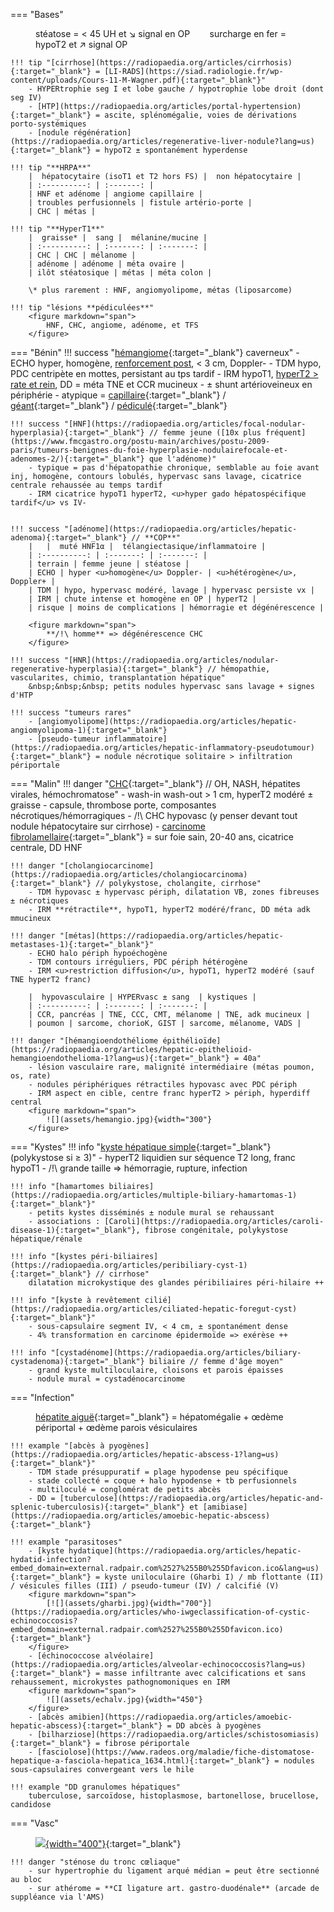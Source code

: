 === "Bases"
    <figure markdown="span">
        stéatose = < 45 UH et ↘ signal en OP &nbsp;&nbsp;&nbsp;&nbsp;&nbsp;&nbsp; surcharge en fer = hypoT2 et ↗ signal OP
    </figure>

    !!! tip "[cirrhose](https://radiopaedia.org/articles/cirrhosis){:target="_blank"} = [LI-RADS](https://siad.radiologie.fr/wp-content/uploads/Cours-11-M-Wagner.pdf){:target="_blank"}"
        - HYPERtrophie seg I et lobe gauche / hypotrophie lobe droit (dont seg IV)
        - [HTP](https://radiopaedia.org/articles/portal-hypertension){:target="_blank"} = ascite, splénomégalie, voies de dérivations porto-systémiques
        - [nodule régénération](https://radiopaedia.org/articles/regenerative-liver-nodule?lang=us){:target="_blank"} = hypoT2 ± spontanément hyperdense

    !!! tip "**HRPA**"
        |  hépatocytaire (isoT1 et T2 hors FS) |  non hépatocytaire |  
        | :----------: | :-------: |
        | HNF et adénome | angiome capillaire | 
        | troubles perfusionnels | fistule artério-porte | 
        | CHC | métas | 

    !!! tip "**HyperT1**"
        |  graisse* |  sang |  mélanine/mucine |
        | :----------: | :-------: | :-------: |
        | CHC | CHC | mélanome |
        | adénome | adénome | méta ovaire | 
        | ilôt stéatosique | métas | méta colon | 

        \* plus rarement : HNF, angiomyolipome, métas (liposarcome)

    !!! tip "lésions **pédiculées**"
        <figure markdown="span">
            HNF, CHC, angiome, adénome, et TFS
        </figure>

=== "Bénin"
    !!! success "[hémangiome](https://radiopaedia.org/articles/hepatic-haemangioma-3){:target="_blank"} caverneux"
        - ECHO hyper, homogène, <u>renforcement post</u>, < 3 cm, Doppler-
        - TDM hypo, PDC centripète en mottes, persistant au tps tardif
        - IRM hypoT1, <u>hyperT2 > rate et rein</u>, DD = méta TNE et CCR mucineux
        - ± shunt artérioveineux en périphérie
        - atypique = [capillaire](https://radiopaedia.org/articles/flash-filling-hepatic-haemangioma-2){:target="_blank"} / [géant](https://radiopaedia.org/articles/giant-hepatic-haemangioma-1){:target="_blank"} / [pédiculé](https://radiopaedia.org/articles/pedunculated-hepatic-hemangioma){:target="_blank"}

    !!! success "[HNF](https://radiopaedia.org/articles/focal-nodular-hyperplasia){:target="_blank"} // femme jeune ([10x plus fréquent](https://www.fmcgastro.org/postu-main/archives/postu-2009-paris/tumeurs-benignes-du-foie-hyperplasie-nodulairefocale-et-adenomes-2/){:target="_blank"} que l'adénome)"
        - typique = pas d'hépatopathie chronique, semblable au foie avant inj, homogène, contours lobulés, hypervasc sans lavage, cicatrice centrale rehaussée au temps tardif
        - IRM cicatrice hypoT1 hyperT2, <u>hyper gado hépatospécifique tardif</u> vs IV-


    !!! success "[adénome](https://radiopaedia.org/articles/hepatic-adenoma){:target="_blank"} // **COP**"
        |   |  muté HNF1α |  télangiectasique/inflammatoire | 
        | :----------: | :-------: | :-------: |
        | terrain | femme jeune | stéatose |
        | ECHO | hyper <u>homogène</u> Doppler- | <u>hétérogène</u>, Doppler+ |
        | TDM | hypo, hypervasc modéré, lavage | hypervasc persiste vx |
        | IRM | chute intense et homogène en OP | hyperT2 |
        | risque | moins de complications | hémorragie et dégénérescence |

        <figure markdown="span">
            **/!\ homme** => dégénérescence CHC
        </figure>

    !!! success "[HNR](https://radiopaedia.org/articles/nodular-regenerative-hyperplasia){:target="_blank"} // hémopathie, vascularites, chimio, transplantation hépatique"
        &nbsp;&nbsp;&nbsp; petits nodules hypervasc sans lavage + signes d'HTP
    
    !!! success "tumeurs rares"
        - [angiomyolipome](https://radiopaedia.org/articles/hepatic-angiomyolipoma-1){:target="_blank"}
        - [pseudo-tumeur inflammatoire](https://radiopaedia.org/articles/hepatic-inflammatory-pseudotumour){:target="_blank"} = nodule nécrotique solitaire > infiltration périportale

=== "Malin"
    !!! danger "[CHC](https://radiopaedia.org/articles/hepatocellular-carcinoma){:target="_blank"} // OH, NASH, hépatites virales, hémochromatose"
        - wash-in wash-out > 1 cm, hyperT2 modéré ± graisse
        - capsule, thrombose porte, composantes nécrotiques/hémorragiques
        - /!\ CHC hypovasc (y penser devant tout nodule hépatocytaire sur cirrhose)
        - [carcinome fibrolamellaire](https://radiopaedia.org/articles/fibrolamellar-hepatocellular-carcinoma?lang=us){:target="_blank"} = sur foie sain, 20-40 ans, cicatrice centrale, DD HNF

    !!! danger "[cholangiocarcinome](https://radiopaedia.org/articles/cholangiocarcinoma){:target="_blank"} // polykystose, cholangite, cirrhose"
        - TDM hypovasc ± hypervasc périph, dilatation VB, zones fibreuses ± nécrotiques
        - IRM **rétractile**, hypoT1, hyperT2 modéré/franc, DD méta adk mmucineux

    !!! danger "[métas](https://radiopaedia.org/articles/hepatic-metastases-1){:target="_blank"}"
        - ECHO halo périph hypoéchogène
        - TDM contours irréguliers, PDC périph hétérogène
        - IRM <u>restriction diffusion</u>, hypoT1, hyperT2 modéré (sauf TNE hyperT2 franc)

        |  hypovasculaire | HYPERvasc ± sang  | kystiques |  
        | :----------: | :-------: | :-------: | 
        | CCR, pancréas | TNE, CCC, CMT, mélanome | TNE, adk mucineux | 
        | poumon | sarcome, chorioK, GIST | sarcome, mélanome, VADS | 

    !!! danger "[hémangioendothéliome épithélioïde](https://radiopaedia.org/articles/hepatic-epithelioid-hemangioendothelioma-1?lang=us){:target="_blank"} = 40a"
        - lésion vasculaire rare, malignité intermédiaire (métas poumon, os, rate)
        - nodules périphériques rétractiles hypovasc avec PDC périph
        - IRM aspect en cible, centre franc hyperT2 > périph, hyperdiff central
        <figure markdown="span">
            ![](assets/hemangio.jpg){width="300"}
        </figure>

=== "Kystes"
    !!! info "[kyste hépatique simple](https://radiopaedia.org/articles/simple-hepatic-cyst){:target="_blank"} (polykystose si ≥ 3)"
        - hyperT2 liquidien sur séquence T2 long, franc hypoT1
        - /!\ grande taille => hémorragie, rupture, infection

    !!! info "[hamartomes biliaires](https://radiopaedia.org/articles/multiple-biliary-hamartomas-1){:target="_blank"}"
        - petits kystes disséminés ± nodule mural se rehaussant
        - associations : [Caroli](https://radiopaedia.org/articles/caroli-disease-1){:target="_blank"}, fibrose congénitale, polykystose hépatique/rénale

    !!! info "[kystes péri-biliaires](https://radiopaedia.org/articles/peribiliary-cyst-1){:target="_blank"} // cirrhose"
        dilatation microkystique des glandes péribiliaires péri-hilaire ++

    !!! info "[kyste à revêtement cilié](https://radiopaedia.org/articles/ciliated-hepatic-foregut-cyst){:target="_blank"}"
        - sous-capsulaire segment IV, < 4 cm, ± spontanément dense
        - 4% transformation en carcinome épidermoïde => exérèse ++

    !!! info "[cystadénome](https://radiopaedia.org/articles/biliary-cystadenoma){:target="_blank"} biliaire // femme d'âge moyen"
        - grand kyste multiloculaire, cloisons et parois épaisses
        - nodule mural = cystadénocarcinome

=== "Infection"
    <figure markdown="span">
        [hépatite aiguë](https://radiopaedia.org/articles/acute-hepatitis){:target="_blank"} = hépatomégalie + œdème périportal + œdème parois vésiculaires
    </figure>

    !!! example "[abcès à pyogènes](https://radiopaedia.org/articles/hepatic-abscess-1?lang=us){:target="_blank"}"
        - TDM stade présuppuratif = plage hypodense peu spécifique
        - stade collecté = coque + halo hypodense + tb perfusionnels
        - multiloculé = conglomérat de petits abcès
        - DD = [tuberculose](https://radiopaedia.org/articles/hepatic-and-splenic-tuberculosis){:target="_blank"} et [amibiase](https://radiopaedia.org/articles/amoebic-hepatic-abscess){:target="_blank"}

    !!! example "parasitoses"
        - [kyste hydatique](https://radiopaedia.org/articles/hepatic-hydatid-infection?embed_domain=external.radpair.com%2527%255B0%255Dfavicon.ico&lang=us){:target="_blank"} = kyste uniloculaire (Gharbi I) / mb flottante (II) / vésicules filles (III) / pseudo-tumeur (IV) / calcifié (V)
        <figure markdown="span">
            [![](assets/gharbi.jpg){width="700"}](https://radiopaedia.org/articles/who-iwgeclassification-of-cystic-echinococcosis?embed_domain=external.radpair.com%2527%255B0%255Dfavicon.ico){:target="_blank"}
        </figure>
        - [échinococcose alvéolaire](https://radiopaedia.org/articles/alveolar-echinococcosis?lang=us){:target="_blank"} = masse infiltrante avec calcifications et sans rehaussement, microkystes pathognomoniques en IRM
        <figure markdown="span">
            ![](assets/echalv.jpg){width="450"}
        </figure>
        - [abcès amibien](https://radiopaedia.org/articles/amoebic-hepatic-abscess){:target="_blank"} = DD abcès à pyogènes
        - [bilharziose](https://radiopaedia.org/articles/schistosomiasis){:target="_blank"} = fibrose périportale
        - [fasciolose](https://www.radeos.org/maladie/fiche-distomatose-hepatique-a-fasciola-hepatica_1634.html){:target="_blank"} = nodules sous-capsulaires convergeant vers le hile
    
    !!! example "DD granulomes hépatiques"
        tuberculose, sarcoïdose, histoplasmose, bartonellose, brucellose, candidose

=== "Vasc"
    <figure markdown="span">
        [![](assets/vascfoie.jpg){width="400"}](http://onclepaul.fr/wp-content/uploads/2011/07/incidence-chirurgicale-des-variations-vasculaires-abdominalesFILEminimizer.pdf){:target="_blank"}
    </figure>

    !!! danger "sténose du tronc cœliaque"
        - sur hypertrophie du ligament arqué médian = peut être sectionné au bloc
        - sur athérome = **CI ligature art. gastro-duodénale** (arcade de suppléance via l'AMS)